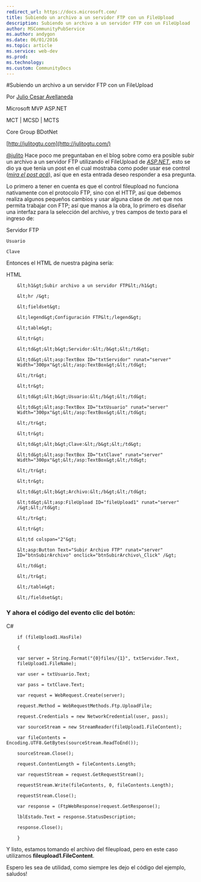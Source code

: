 ```yaml
---
redirect_url: https://docs.microsoft.com/
title: Subiendo un archivo a un servidor FTP con un FileUpload
description: Subiendo un archivo a un servidor FTP con un FileUpload
author: MSCommunityPubService
ms.author: andygon
ms.date: 06/01/2016
ms.topic: article
ms.service: web-dev
ms.prod: 
ms.technology:
ms.custom: CommunityDocs
---
```


#Subiendo un archivo a un servidor FTP con un FileUpload

Por [Julio Cesar
Avellaneda](http://mvp.microsoft.com/en-us/MVP/Julio%20Cesar%20Avellaneda-4038198)

Microsoft MVP ASP.NET

MCT | MCSD | MCTS

Core Group BDotNet

[http://julitogtu.com](http://julitogtu.com/)

[@julito](https://twitter.com/julitogtu)
Hace poco me preguntaban en el blog sobre como era posible subir un
archivo a un servidor FTP utilizando el FileUpload de
[*ASP.NET*](http://www.asp.net/), esto se dio ya que tenia un post en el
cual mostraba como poder usar ese control ([*mira el post
acá*](http://julitogtu.wordpress.com/2011/04/28/subir-archivos-con-fileupload/)),
así que en esta entrada deseo responder a esa pregunta.

Lo primero a tener en cuenta es que el control fileupload no funciona
nativamente con el protocolo FTP, sino con el HTTP, así que debemos
realiza algunos pequeños cambios y usar alguna clase de .net que nos
permita trabajar con FTP; así que manos a la obra, lo primero es diseñar
una interfaz para la selección del archivo, y tres campos de texto para
el ingreso de:

Servidor FTP

    Usuario

    Clave

Entonces el HTML de nuestra página sería:

HTML

```
    &lt;h1&gt;Subir archivo a un servidor FTP&lt;/h1&gt;

    &lt;hr /&gt;

    &lt;fieldset&gt;

    &lt;legend&gt;Configuración FTP&lt;/legend&gt;

    &lt;table&gt;

    &lt;tr&gt;

    &lt;td&gt;&lt;b&gt;Servidor:&lt;/b&gt;&lt;/td&gt;

    &lt;td&gt;&lt;asp:TextBox ID="txtServidor" runat="server"
    Width="300px"&gt;&lt;/asp:TextBox&gt;&lt;/td&gt;

    &lt;/tr&gt;

    &lt;tr&gt;

    &lt;td&gt;&lt;b&gt;Usuario:&lt;/b&gt;&lt;/td&gt;

    &lt;td&gt;&lt;asp:TextBox ID="txtUsuario" runat="server"
    Width="300px"&gt;&lt;/asp:TextBox&gt;&lt;/td&gt;

    &lt;/tr&gt;

    &lt;tr&gt;

    &lt;td&gt;&lt;b&gt;Clave:&lt;/b&gt;&lt;/td&gt;

    &lt;td&gt;&lt;asp:TextBox ID="txtClave" runat="server"
    Width="300px"&gt;&lt;/asp:TextBox&gt;&lt;/td&gt;

    &lt;/tr&gt;

    &lt;tr&gt;

    &lt;td&gt;&lt;b&gt;Archivo:&lt;/b&gt;&lt;/td&gt;

    &lt;td&gt;&lt;asp:FileUpload ID="fileUpload1" runat="server"
    /&gt;&lt;/td&gt;

    &lt;/tr&gt;

    &lt;tr&gt;

    &lt;td colspan="2"&gt;

    &lt;asp:Button Text="Subir Archivo FTP" runat="server"
    ID="btnSubirArchivo" onclick="btnSubirArchivo\_Click" /&gt;

    &lt;/td&gt;

    &lt;/tr&gt;

    &lt;/table&gt;

    &lt;/fieldset&gt;
```

### Y ahora el código del evento clic del botón:

C\#


```
    if (fileUpload1.HasFile)

    {

    var server = String.Format("{0}files/{1}", txtServidor.Text,
    fileUpload1.FileName);

    var user = txtUsuario.Text;

    var pass = txtClave.Text;

    var request = WebRequest.Create(server);

    request.Method = WebRequestMethods.Ftp.UploadFile;

    request.Credentials = new NetworkCredential(user, pass);

    var sourceStream = new StreamReader(fileUpload1.FileContent);

    var fileContents = Encoding.UTF8.GetBytes(sourceStream.ReadToEnd());

    sourceStream.Close();

    request.ContentLength = fileContents.Length;

    var requestStream = request.GetRequestStream();

    requestStream.Write(fileContents, 0, fileContents.Length);

    requestStream.Close();

    var response = (FtpWebResponse)request.GetResponse();

    lblEstado.Text = response.StatusDescription;

    response.Close();

    }
```

Y listo, estamos tomando el archivo del fileupload, pero en este caso
utilizamos **fileupload1.FileContent**.

Espero les sea de utilidad, como siempre les dejo el código del ejemplo,
saludos!





